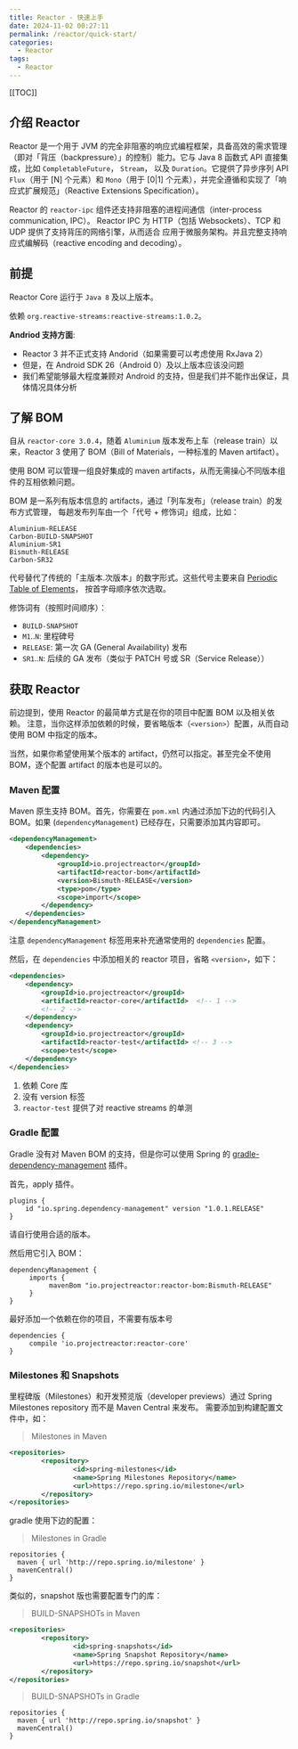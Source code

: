 ```yaml
---
title: Reactor - 快速上手
date: 2024-11-02 00:27:11
permalink: /reactor/quick-start/
categories:
  - Reactor
tags:
  - Reactor
---
```


[[TOC]]



## 介绍 Reactor

Reactor 是一个用于 JVM 的完全非阻塞的响应式编程框架，具备高效的需求管理（即对「背压（backpressure）」的控制）能力。它与 Java 8 函数式 API 直接集成，比如 `CompletableFuture`， `Stream`， 以及 `Duration`。它提供了异步序列 API `Flux`（用于 [N] 个元素）和 `Mono`（用于 [0|1] 个元素），并完全遵循和实现了「响应式扩展规范」（Reactive Extensions Specification）。

Reactor 的 `reactor-ipc` 组件还支持非阻塞的进程间通信（inter-process communication, IPC）。 Reactor IPC 为 HTTP（包括 Websockets）、TCP 和 UDP 提供了支持背压的网络引擎，从而适合 应用于微服务架构。并且完整支持响应式编解码（reactive encoding and decoding）。

## 前提

Reactor Core 运行于 `Java 8` 及以上版本。

依赖 `org.reactive-streams:reactive-streams:1.0.2`。

**Andriod 支持方面**:

- Reactor 3 并不正式支持 Andorid（如果需要可以考虑使用 RxJava 2）
- 但是，在 Android SDK 26（Android 0）及以上版本应该没问题
- 我们希望能够最大程度兼顾对 Android 的支持，但是我们并不能作出保证，具体情况具体分析

## 了解 BOM

自从 `reactor-core 3.0.4`，随着 `Aluminium` 版本发布上车（release train）以来，Reactor 3 使用了 BOM（Bill of Materials，一种标准的 Maven artifact）。

使用 BOM 可以管理一组良好集成的 maven artifacts，从而无需操心不同版本组件的互相依赖问题。

BOM 是一系列有版本信息的 artifacts，通过「列车发布」（release train）的发布方式管理， 每趟发布列车由一个「代号 + 修饰词」组成，比如：

```
Aluminium-RELEASE
Carbon-BUILD-SNAPSHOT
Aluminium-SR1
Bismuth-RELEASE
Carbon-SR32
```

代号替代了传统的「主版本.次版本」的数字形式。这些代号主要来自 [Periodic Table of Elements](https://en.wikipedia.org/wiki/Periodic_table#Overview)， 按首字母顺序依次选取。

修饰词有（按照时间顺序）：

- `BUILD-SNAPSHOT`
- `M1`..`N`: 里程碑号
- `RELEASE`: 第一次 GA (General Availability) 发布
- `SR1`..`N`: 后续的 GA 发布（类似于 PATCH 号或 SR（Service Release））

## 获取 Reactor

前边提到，使用 Reactor 的最简单方式是在你的项目中配置 BOM 以及相关依赖。 注意，当你这样添加依赖的时候，要省略版本（`<version>`）配置，从而自动使用 BOM 中指定的版本。

当然，如果你希望使用某个版本的 artifact，仍然可以指定。甚至完全不使用 BOM，逐个配置 artifact 的版本也是可以的。

### Maven 配置

Maven 原生支持 BOM。首先，你需要在 `pom.xml` 内通过添加下边的代码引入 BOM。如果 (`dependencyManagement`) 已经存在，只需要添加其内容即可。

```xml
<dependencyManagement> 
    <dependencies>
        <dependency>
            <groupId>io.projectreactor</groupId>
            <artifactId>reactor-bom</artifactId>
            <version>Bismuth-RELEASE</version>
            <type>pom</type>
            <scope>import</scope>
        </dependency>
    </dependencies>
</dependencyManagement>
```

注意 `dependencyManagement` 标签用来补充通常使用的 `dependencies` 配置。

然后，在 `dependencies` 中添加相关的 reactor 项目，省略 `<version>`，如下：

```xml
<dependencies>
    <dependency>
        <groupId>io.projectreactor</groupId>
        <artifactId>reactor-core</artifactId>  <!-- 1 -->
        <!-- 2 -->
    </dependency>
    <dependency>
        <groupId>io.projectreactor</groupId>
        <artifactId>reactor-test</artifactId> <!-- 3 -->
        <scope>test</scope>
    </dependency>
</dependencies>
```

1. 依赖 Core 库
2. 没有 version 标签
3. `reactor-test` 提供了对 reactive streams 的单测

### Gradle 配置

Gradle 没有对 Maven BOM 的支持，但是你可以使用 Spring 的 [gradle-dependency-management](https://github.com/spring-gradle-plugins/dependency-management-plugin) 插件。

首先，apply 插件。

```
plugins {
    id "io.spring.dependency-management" version "1.0.1.RELEASE" 
}
```

请自行使用合适的版本。

然后用它引入 BOM：

```
dependencyManagement {
     imports {
          mavenBom "io.projectreactor:reactor-bom:Bismuth-RELEASE"
     }
}
```

最好添加一个依赖在你的项目，不需要有版本号

```
dependencies {
     compile 'io.projectreactor:reactor-core' 
}
```

### Milestones 和 Snapshots

里程碑版（Milestones）和开发预览版（developer previews）通过 Spring Milestones repository 而不是 Maven Central 来发布。 需要添加到构建配置文件中，如：

> Milestones in Maven

```xml
<repositories>
        <repository>
                <id>spring-milestones</id>
                <name>Spring Milestones Repository</name>
                <url>https://repo.spring.io/milestone</url>
        </repository>
</repositories>
```

gradle 使用下边的配置：

> Milestones in Gradle

```
repositories {
  maven { url 'http://repo.spring.io/milestone' }
  mavenCentral()
}
```

类似的，snapshot 版也需要配置专门的库：

> BUILD-SNAPSHOTs in Maven

```xml
<repositories>
        <repository>
                <id>spring-snapshots</id>
                <name>Spring Snapshot Repository</name>
                <url>https://repo.spring.io/snapshot</url>
        </repository>
</repositories>
```

> BUILD-SNAPSHOTs in Gradle

```
repositories {
  maven { url 'http://repo.spring.io/snapshot' }
  mavenCentral()
}
```

